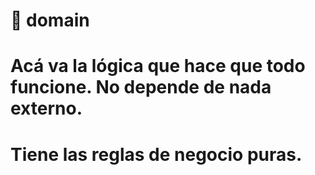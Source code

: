 # 🧠 domain
# Acá va la lógica que hace que todo funcione. No depende de nada externo.
# Tiene las reglas de negocio puras.
